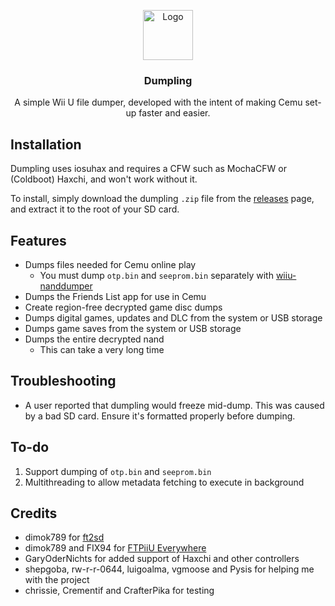 <p align="center">
  <img src="dumpling.png" alt="Logo" width="80" height="80">

  <h3 align="center">Dumpling</h3>

  <p align="center">
    A simple Wii U file dumper, developed with the intent of making Cemu set-up faster and easier.
  </p>
</p>

## Installation

Dumpling uses iosuhax and requires a CFW such as MochaCFW or (Coldboot) Haxchi, and won't work without it.

To install, simply download the dumpling `.zip` file from the [releases](https://github.com/emiyl/dumpling/releases/latest) page, and extract it to the root of your SD card.

## Features

- Dumps files needed for Cemu online play
  - You must dump `otp.bin` and `seeprom.bin` separately with [wiiu-nanddumper](https://github.com/koolkdev/wiiu-nanddumper)
- Dumps the Friends List app for use in Cemu
- Create region-free decrypted game disc dumps
- Dumps digital games, updates and DLC from the system or USB storage
- Dumps game saves from the system or USB storage
- Dumps the entire decrypted nand
  - This can take a very long time

## Troubleshooting

- A user reported that dumpling would freeze mid-dump. This was caused by a bad SD card. Ensure it's formatted properly before dumping.

## To-do

1. Support dumping of `otp.bin` and `seeprom.bin`
2. Multithreading to allow metadata fetching to execute in background

## Credits

- dimok789 for [ft2sd](https://github.com/dimok789/ft2sd/)
- dimok789 and FIX94 for [FTPiiU Everywhere](https://github.com/FIX94/ftpiiu/tree/ftpiiu_everywhere)
- GaryOderNichts for added support of Haxchi and other controllers
- shepgoba, rw-r-r-0644, luigoalma, vgmoose and Pysis for helping me with the project
- chrissie, Crementif and CrafterPika for testing
